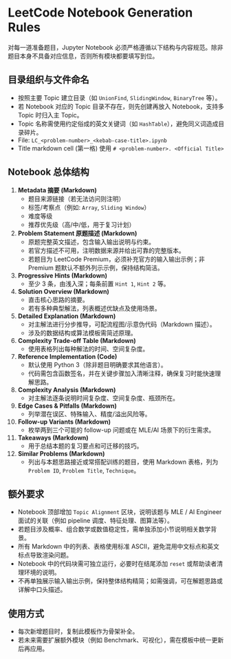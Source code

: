 # LeetCode Notebook Generation Rules

对每一道准备题目，Jupyter Notebook 必须严格遵循以下结构与内容规范。除非题目本身不具备对应信息，否则所有模块都要填写到位。

## 目录组织与文件命名
- 按照主要 Topic 建立目录（如 `UnionFind`, `SlidingWindow`, `BinaryTree` 等）。
- 若 Notebook 对应的 Topic 目录不存在，则先创建再放入 Notebook，支持多 Topic 时归入主 Topic。
- Topic 名称需使用约定俗成的英文关键词（如 `HashTable`），避免同义词造成目录碎片。
- File: `LC_<problem-number>_<kebab-case-title>.ipynb`
- Title markdown cell (第一格) 使用 `# <problem-number>. <Official Title>`

## Notebook 总体结构
1. **Metadata 摘要 (Markdown)**
   - 题目来源链接（若无法访问则注明）
   - 标签/考察点（例如: `Array`, `Sliding Window`）
   - 难度等级
   - 推荐优先级（高/中/低，用于复习计划）
2. **Problem Statement 原题描述 (Markdown)**
   - 原题完整英文描述，包含输入输出说明与约束。
   - 若官方描述不可用，注明数据来源并给出可靠的完整版本。
   - 若题目为 LeetCode Premium，必须补充官方的输入输出示例；非 Premium 题默认不额外列示示例，保持结构简洁。
3. **Progressive Hints (Markdown)**
   - 至少 3 条，由浅入深；每条前置 `Hint 1`, `Hint 2` 等。
4. **Solution Overview (Markdown)**
   - 直击核心思路的摘要。
   - 若有多种典型解法，列表概述优缺点及使用场景。
5. **Detailed Explanation (Markdown)**
   - 对主解法进行分步推导，可配流程图/示意伪代码（Markdown 描述）。
   - 涉及的数据结构或算法模板需简述原理。
6. **Complexity Trade-off Table (Markdown)**
   - 使用表格列出每种解法的时间、空间复杂度。
7. **Reference Implementation (Code)**
    - 默认使用 Python 3（除非题目明确要求其他语言）。
    - 代码需包含函数签名，并在关键步骤加入清晰注释，确保复习时能快速理解思路。
8. **Complexity Analysis (Markdown)**
    - 对主解法逐条说明时间复杂度、空间复杂度、瓶颈所在。
9. **Edge Cases & Pitfalls (Markdown)**
     - 列举潜在误区、特殊输入、精度/溢出风险等。
10. **Follow-up Variants (Markdown)**
     - 枚举两到三个可能的 follow-up 问题或在 MLE/AI 场景下的衍生需求。
11. **Takeaways (Markdown)**
     - 用于总结本题的复习要点和可迁移的技巧。
12. **Similar Problems (Markdown)**
     - 列出与本题思路接近或常搭配训练的题目，使用 Markdown 表格，列为 `Problem ID`, `Problem Title`, `Technique`。

## 额外要求
- Notebook 顶部增加 `Topic Alignment` 区块，说明该题与 MLE / AI Engineer 面试的关联（例如 pipeline 调度、特征处理、图算法等）。
- 若题目涉及概率、组合数学或数值稳定性，需单独添加小节说明相关数学背景。
- 所有 Markdown 中的列表、表格使用标准 ASCII，避免混用中文标点和英文标点导致渲染问题。
- Notebook 中的代码块需可独立运行，必要时在结尾添加 `reset` 或帮助读者清理环境的说明。
- 不再单独展示输入输出示例，保持整体结构精简；如需强调，可在解题思路或详解中口头描述。

## 使用方式
- 每次新增题目时，复制此模板作为骨架补全。
- 若未来需要扩展额外模块（例如 Benchmark、可视化），需在模板中统一更新后再应用。
